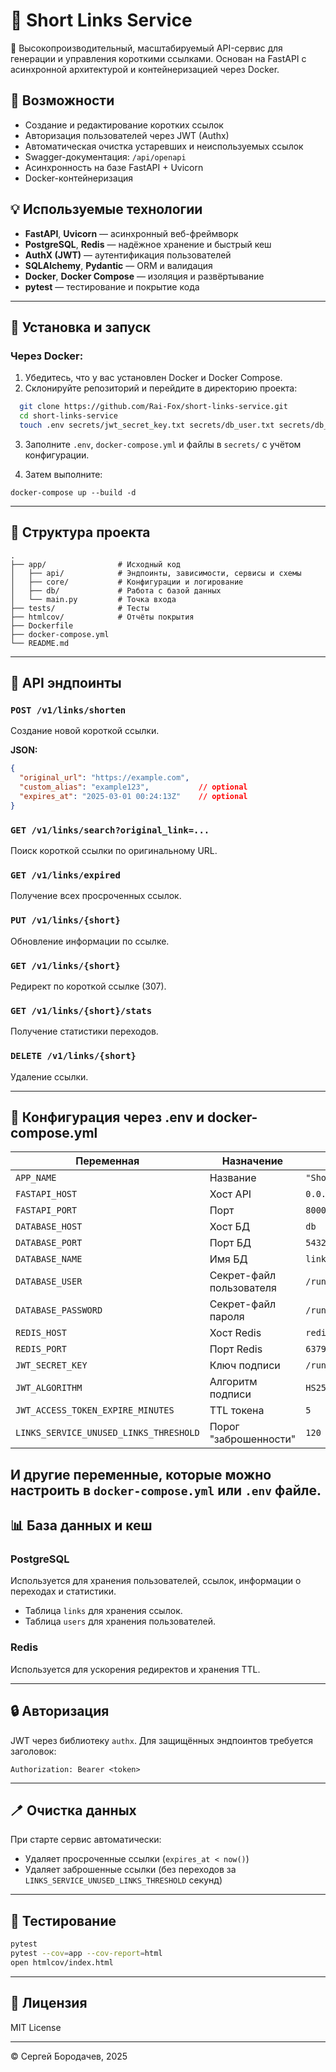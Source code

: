 # 🔗 Short Links Service

🚀 Высокопроизводительный, масштабируемый API-сервис для генерации и управления короткими ссылками. Основан на FastAPI с асинхронной архитектурой и контейнеризацией через Docker.

## 🔧 Возможности

- Создание и редактирование коротких ссылок
- Авторизация пользователей через JWT (Authx)
- Автоматическая очистка устаревших и неиспользуемых ссылок
- Swagger-документация: `/api/openapi`
- Асинхронность на базе FastAPI + Uvicorn
- Docker-контейнеризация

## 💡 Используемые технологии

- **FastAPI**, **Uvicorn** — асинхронный веб-фреймворк
- **PostgreSQL**, **Redis** — надёжное хранение и быстрый кеш
- **AuthX (JWT)** — аутентификация пользователей
- **SQLAlchemy**, **Pydantic** — ORM и валидация
- **Docker**, **Docker Compose** — изоляция и развёртывание
- **pytest** — тестирование и покрытие кода

---

## 📂 Установка и запуск

### Через Docker:
1. Убедитесь, что у вас установлен Docker и Docker Compose.
2. Склонируйте репозиторий и перейдите в директорию проекта:
```bash
  git clone https://github.com/Rai-Fox/short-links-service.git
  cd short-links-service
  touch .env secrets/jwt_secret_key.txt secrets/db_user.txt secrets/db_password.txt
```
3. Заполните `.env`, `docker-compose.yml` и файлы в `secrets/` с учётом конфигурации. 

4. Затем выполните:

```
docker-compose up --build -d
```

---

## 📁 Структура проекта

```
.
├── app/                # Исходный код
│   ├── api/            # Эндпоинты, зависимости, сервисы и схемы
│   ├── core/           # Конфигурации и логирование
│   ├── db/             # Работа с базой данных
│   └── main.py         # Точка входа
├── tests/              # Тесты
├── htmlcov/            # Отчёты покрытия
├── Dockerfile
├── docker-compose.yml
└── README.md
```

---

## 🔌 API эндпоинты

### `POST /v1/links/shorten`
Создание новой короткой ссылки.

**JSON:**
```json
{
  "original_url": "https://example.com",
  "custom_alias": "example123",           // optional
  "expires_at": "2025-03-01 00:24:13Z"    // optional
}
```


### `GET /v1/links/search?original_link=...`
Поиск короткой ссылки по оригинальному URL.

### `GET /v1/links/expired`
Получение всех просроченных ссылок.


### `PUT /v1/links/{short}`
Обновление информации по ссылке.

### `GET /v1/links/{short}`
Редирект по короткой ссылке (307).

### `GET /v1/links/{short}/stats`
Получение статистики переходов.

### `DELETE /v1/links/{short}`
Удаление ссылки.

---

## 📄 Конфигурация через .env и docker-compose.yml

| Переменная | Назначение | Пример |
|------------|------------|--------|
| `APP_NAME` | Название | `"Short Links Service"` |
| `FASTAPI_HOST` | Хост API | `0.0.0.0` |
| `FASTAPI_PORT` | Порт | `8000` |
| `DATABASE_HOST` | Хост БД | `db` |
| `DATABASE_PORT` | Порт БД | `5432` |
| `DATABASE_NAME` | Имя БД | `links_db` |
| `DATABASE_USER` | Секрет-файл пользователя | `/run/secrets/db_user` |
| `DATABASE_PASSWORD` | Секрет-файл пароля | `/run/secrets/db_password` |
| `REDIS_HOST` | Хост Redis | `redis` |
| `REDIS_PORT` | Порт Redis | `6379` |
| `JWT_SECRET_KEY` | Ключ подписи | `/run/secrets/jwt_secret_key` |
| `JWT_ALGORITHM` | Алгоритм подписи | `HS256` |
| `JWT_ACCESS_TOKEN_EXPIRE_MINUTES` | TTL токена | `5` |
| `LINKS_SERVICE_UNUSED_LINKS_THRESHOLD` | Порог "заброшенности" | `120` |

И другие переменные, которые можно настроить в `docker-compose.yml` или `.env` файле.
---

## 📊 База данных и кеш

### PostgreSQL
Используется для хранения пользователей, ссылок, информации о переходах и статистики.
- Таблица `links` для хранения ссылок.
- Таблица `users` для хранения пользователей.

### Redis
Используется для ускорения редиректов и хранения TTL.

---

## 🔒 Авторизация
JWT через библиотеку `authx`. Для защищённых эндпоинтов требуется заголовок:
```
Authorization: Bearer <token>
```

---

## 🪥 Очистка данных

При старте сервис автоматически:
- Удаляет просроченные ссылки (`expires_at < now()`)
- Удаляет заброшенные ссылки (без переходов за `LINKS_SERVICE_UNUSED_LINKS_THRESHOLD` секунд)

---

## 🧪 Тестирование
```bash
pytest
pytest --cov=app --cov-report=html
open htmlcov/index.html
```

---

## 📅 Лицензия
MIT License

---

© Сергей Бородачев, 2025

